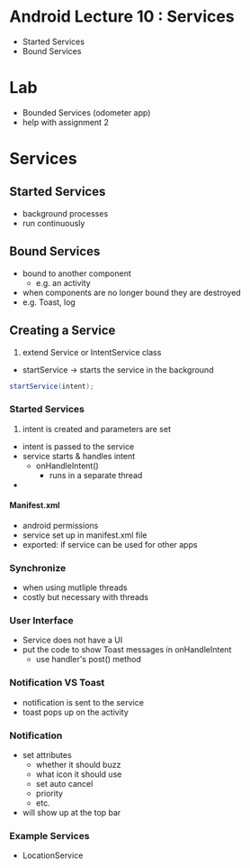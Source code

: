 # Android Lecture 10 : Services
- Started Services
- Bound Services

#  Lab
- Bounded Services (odometer app)
- help with assignment 2

# Services
## Started Services
- background processes
- run continuously

## Bound Services
- bound to another component
  - e.g. an activity
- when components are no longer bound they are destroyed
- e.g. Toast, log

## Creating a Service
1. extend Service or IntentService class 
- startService -> starts the service in the background

```java
startService(intent);
```
### Started Services
1. intent is created and parameters are set
- intent is passed to the service
- service starts & handles intent
  - onHandleIntent()
	- runs in a separate thread
- 

#### Manifest.xml
- android permissions
- service set up in manifest.xml file
- exported: if service can be used for other apps


### Synchronize
-  when using mutliple threads
- costly but necessary with threads

### User Interface
- Service does not have a UI
- put the code to show Toast messages in onHandleIntent
  - use handler's post() method
  
### Notification VS Toast
- notification is sent to the service
- toast pops up on the activity

### Notification
- set attributes
  - whether it should buzz
  - what icon it should use
  - set auto cancel
  - priority
  - etc.
- will show up at the top bar

### Example Services
- LocationService

